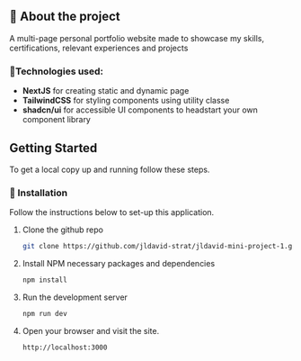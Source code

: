 ## 🌟 About the project

A multi-page personal portfolio website made to showcase my skills, certifications, relevant experiences and projects

### 📱Technologies used:

- **NextJS** for creating static and dynamic page
- **TailwindCSS** for styling components using utility classe
- **shadcn/ui** for accessible UI components to headstart your own component library

<!-- GETTING STARTED -->

## Getting Started

To get a local copy up and running follow these steps.

### 📲 Installation

Follow the instructions below to set-up this application.

1. Clone the github repo
   ```sh
   git clone https://github.com/jldavid-strat/jldavid-mini-project-1.git
   ```
2. Install NPM necessary packages and dependencies
   ```sh
   npm install
   ```
3. Run the development server
   ```sh
   npm run dev
   ```
4. Open your browser and visit the site.
   ```sh
   http://localhost:3000
   ```
